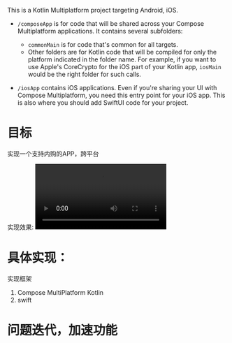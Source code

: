 This is a Kotlin Multiplatform project targeting Android, iOS.

* `/composeApp` is for code that will be shared across your Compose Multiplatform applications.
  It contains several subfolders:
  - `commonMain` is for code that's common for all targets.
  - Other folders are for Kotlin code that will be compiled for only the platform indicated in the folder name.
    For example, if you want to use Apple's CoreCrypto for the iOS part of your Kotlin app,
    `iosMain` would be the right folder for such calls.

* `/iosApp` contains iOS applications. Even if you're sharing your UI with Compose Multiplatform, 
  you need this entry point for your iOS app. This is also where you should add SwiftUI code for your project.


# 目标
实现一个支持内购的APP，跨平台

实现效果:
![演示视频](doc/20250206-211042.mp4)


# 具体实现：
实现框架
1. Compose MultiPlatform Kotlin
2. swift



# 问题迭代，加速功能